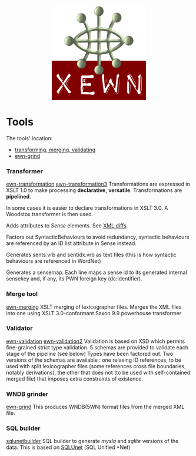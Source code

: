 <p align="center">
<img width="256" height="256" src="images/xewn2.png">
</p>

# Tools

The tools' location:

- [transforming, merging, validating](https://github.com/x-englishwordnet/transform-merge-validate)
- [ewn-grind](https://github.com/x-englishwordnet/grind)


### Transformer

[ewn-transformation](https://github.com/x-englishwordnet/transform) 
[ewn-transformation3](https://github.com/x-englishwordnet/transform3) 
Transformations are expressed in XSLT 1.0 to make processing __declarative__, __versatile__. Transformations are __pipelined__.

In some cases it is easier to declare transformations in XSLT 3.0. A Woodstox transformer is then used.

Adds attributes to *Sense* elements. See [XML diffs](XML-diffs.md).

Factors out SyntacticBehaviours to avoid redundancy, syntactic behaviours are referenced by an ID list attribute in Sense instead. 

Generates sents.vrb and sentidx.vrb as text files (this is how syntactic behaviours are referenced in WordNet)

Generates a sensemap. Each line maps a sense id to its generated internal sensekey and, if any, its PWN foreign key (dc:identifier).

### Merge tool

[ewn-merging](https://github.com/x-englishwordnet/merge) 
XSLT merging of lexicographer files.
Merges the XML files into one using XSLT 3.0-conformant Saxon 9.9 powerhouse transformer

### Validator

[ewn-validation](https://github.com/x-englishwordnet/ewn-validate) 
[ewn-validation2](https://github.com/x-englishwordnet/ewn-validate2) 
Validation is based on XSD which permits fine-grained strict type validation.
5 schemas are provided to validate each stage of the pipeline (see below)
Types have been factored out.
Two versions of the schemas are available : one relaxing ID references, to be used with split lexicographer files (some references cross file boundaries, notably derivations), the other that does not (to be used with self-contained merged file) that imposes extra constraints of existence.

### WNDB grinder

[ewn-grind](https://github.com/x-englishwordnet/grind) 
This produces WNDB(5WN) format files from the merged XML file.

### SQL builder

[sqlunetbuilder](http://sqlunetbuilder.sourceforge.net/) 
SQL builder to generate *myslq* and *sqlite* versions of the data. This is based on [SQLUnet](http://sqlunet.sourceforge.net/)  (SQL Unified *Net)
